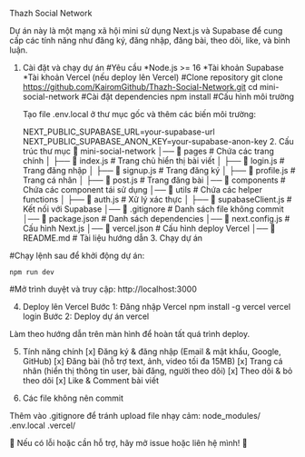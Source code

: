 Thazh Social Network

Dự án này là một mạng xã hội mini sử dụng Next.js và Supabase để cung cấp các tính năng như đăng ký, đăng nhập, đăng bài, theo dõi, like, và bình luận.

1. Cài đặt và chạy dự án 
 #Yêu cầu 
  *Node.js >= 16 
  *Tài khoản Supabase 
  *Tài khoản Vercel (nếu deploy lên Vercel) 
 #Clone repository 
   git clone https://github.com/KairomGithub/Thazh-Social-Network.git 
   cd mini-social-network 
 #Cài đặt dependencies 
   npm install 
 #Cấu hình môi trường 

   Tạo file .env.local ở thư mục gốc và thêm các biến môi trường:

    NEXT_PUBLIC_SUPABASE_URL=your-supabase-url NEXT_PUBLIC_SUPABASE_ANON_KEY=your-supabase-anon-key 2. Cấu trúc thư mục 📁 mini-social-network │── 📁 pages # Chứa các trang chính │ ├── 📄 index.js # Trang chủ hiển thị bài viết │ ├── 📄 login.js # Trang đăng nhập │ ├── 📄 signup.js # Trang đăng ký │ ├── 📄 profile.js # Trang cá nhân │ ├── 📄 post.js # Trang đăng bài │── 📁 components # Chứa các component tái sử dụng │── 📁 utils # Chứa các helper functions │ ├── 📄 auth.js # Xử lý xác thực │ ├── 📄 supabaseClient.js # Kết nối với Supabase │── 📄 .gitignore # Danh sách file không commit │── 📄 package.json # Danh sách dependencies │── 📄 next.config.js # Cấu hình Next.js │── 📄 vercel.json # Cấu hình deploy Vercel │── 📄 README.md # Tài liệu hướng dẫn 3. Chạy dự án 

 #Chạy lệnh sau để khởi động dự án:

    npm run dev 

 #Mở trình duyệt và truy cập: http://localhost:3000

4. Deploy lên Vercel 
Bước 1: Đăng nhập Vercel npm install -g vercel vercel login 
Bước 2: Deploy dự án vercel 

Làm theo hướng dẫn trên màn hình để hoàn tất quá trình deploy.

5. Tính năng chính 
 [x] Đăng ký & đăng nhập (Email & mật khẩu, Google, GitHub) 
 [x] Đăng bài (hỗ trợ text, ảnh, video tối đa 15MB) 
 [x] Trang cá nhân (hiển thị thông tin user, bài đăng, người theo dõi)
 [x] Theo dõi & bỏ theo dõi [x] Like & Comment bài viết 

6. Các file không nên commit 

 Thêm vào .gitignore để tránh upload file nhạy cảm:
 node_modules/ .env.local .vercel/ 

📌 Nếu có lỗi hoặc cần hỗ trợ, hãy mở issue hoặc liên hệ mình! 🚀

